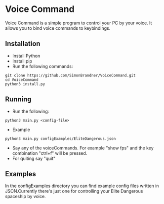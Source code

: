 # Voice Command

Voice Command is a simple program to control your PC by your voice. It allows you to bind voice commands to keybindings.

## Installation

+ Install Python
+ Install pip
+ Run the following commands:

```shell
git clone https://github.com/SimonBrandner/VoiceCommand.git
cd VoiceCommand
python3 install.py
```

## Running

+ Run the following:

```shell
python3 main.py <config-file>
```

+ Example

```shell
python3 main.py configExamples/EliteDangerous.json
```

+ Say any of the voiceCommands. For example "show fps" and the key combination "ctrl+f" will be pressed.
+ For quiting say "quit"

## Examples

In the configExamples directory you can find example config files written in JSON.Currently there's just one for controlling your Elite Dangerous spaceship by voice.
